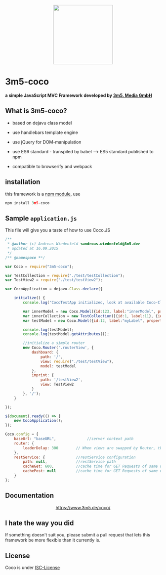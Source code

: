 <p align="center">
  <a href="https://www.npmjs.com/package/3m5-coco">
    <img height="192" width="192" src="https://www.3m5.de/fileadmin/coco/COCO.png">
  </a>
</p>

# 3m5-coco
**a simple JavaScript MVC Framework**
**developed by <a href="http://www.3m5.de" target="3m5">3m5. Media GmbH</a>**

## What is 3m5-coco?

+ based on dejavu class model

+ use handlebars template engine

+ use jQuery for DOM-manipulation

+ use ES6 standard - transpiled by babel --> ES5 standard published to npm

+ compatible to browserify and webpack

## installation

this framework is a <a href="https://www.npmjs.com/package/3m5-coco" target="npm">npm module</a>, use

```js
npm install 3m5-coco
```

## Sample `application.js`

This file will give you a taste of how to use Coco.JS

```js
/**
 * @author (c) Andreas Wiedenfeld <andreas.wiedenfeld@3m5.de>
 * updated at 16.09.2015
 */
/** @namespace **/

var Coco = require("3m5-coco");

var TestCollection = require("./test/testCollection");
var TestView2 = require("./test/testView2");

var CocoApplication = dejavu.Class.declare({

    initialize() {
        console.log("CocoTestApp initialized, look at available Coco-Classes: ", Coco);

        var innerModel = new Coco.Model({id:123, label:"innerModel", properts: "myInnerProperty"});
        var innerCollection = new TestCollection([{id:1, label:11}, {id:2, label:22}]);
        var testModel = new Coco.Model({id:12, label:"myLabel", property: innerModel, properties: innerCollection});

        console.log(testModel);
        console.log(testModel.getAttributes());

        //initialize a simple router
        new Coco.Router('.routerView', {
            dashboard: {
                path: '/',
                view: require("./test/testView"),
                model: testModel
            },
            imprint: {
                path: '/testView2',
                view: TestView2
            }
        }, '/');
    }

});

$(document).ready(() => {
    new CocoApplication();
});

Coco.config = {
    baseUrl: "baseURL",              //server context path
    router: {
        loaderDelay: 300        // When views are swapped by Router, this time adjusts when the loading class
    },
    restService: {              //restService configuration
        path: null,             //restService path
        cacheGet: 600,          //cache time for GET Requests of same url in seconds
        cachePost: null         //cache time for GET Requests of same url in seconds
    }
};
```

## Documentation
<p align="center">
    <a href="https://www.3m5.de/fileadmin/coco/" target="doc">https://www.3m5.de/coco/</a>
</p>

## I hate the way you did

If something doesn't suit you, please submit a pull request that lets this framework be more flexible than it currently is.

## License

Coco is under <a href="http://opensource.org/licenses/ISC" target="ISC">ISC-License</a>

[npm-url]: https://www.npmjs.com/package/3m5-coco
